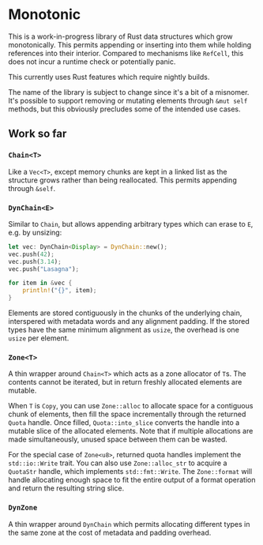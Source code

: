 # Monotonic #

This is a work-in-progress library of Rust data structures which
grow monotonically.  This permits appending or inserting into them
while holding references into their interior.  Compared to mechanisms
like `RefCell`, this does not incur a runtime check or potentially
panic.

This currently uses Rust features which require nightly builds.

The name of the library is subject to change since it's a bit
of a misnomer.  It's possible to support removing or mutating
elements through `&mut self` methods, but this obviously precludes
some of the intended use cases.

## Work so far ##

### `Chain<T>` ###

Like a `Vec<T>`, except memory chunks are kept in a linked list as
the structure grows rather than being reallocated.  This permits
appending through `&self`.

### `DynChain<E>` ###

Similar to `Chain`, but allows appending arbitrary types which
can erase to `E`, e.g. by unsizing:

```rust
let vec: DynChain<Display> = DynChain::new();
vec.push(42);
vec.push(3.14);
vec.push("Lasagna");

for item in &vec {
    println!("{}", item);
}
```

Elements are stored contiguously in the chunks of the underlying chain,
interspered with metadata words and any alignment padding.  If the
stored types have the same minimum alignment as `usize`, the overhead
is one `usize` per element.

### `Zone<T>` ###

A thin wrapper around `Chain<T>` which acts as a zone allocator
of `T`s.  The contents cannot be iterated, but in return freshly
allocated elements are mutable.

When `T` is `Copy`, you can use `Zone::alloc` to allocate space
for a contiguous chunk of elements, then fill the space incrementally
through the returned `Quota` handle.  Once filled, `Quota::into_slice`
converts the handle into a mutable slice of the allocated elements.
Note that if multiple allocations are made simultaneously, unused space
between them can be wasted.

For the special case of `Zone<u8>`, returned quota handles implement
the `std::io::Write` trait.  You can also use `Zone::alloc_str` to
acquire a `QuotaStr` handle, which implements `std::fmt::Write`.
The `Zone::format` will handle allocating enough space to fit the
entire output of a format operation and return the resulting string
slice.

### `DynZone` ###

A thin wrapper around `DynChain` which permits allocating different
types in the same zone at the cost of metadata and padding overhead.
